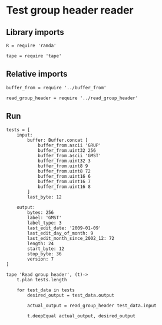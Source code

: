 # Test group header reader

## Library imports

	R = require 'ramda'

	tape = require 'tape'


## Relative imports

	buffer_from = require '../buffer_from'

	read_group_header = require '../read_group_header'


## Run

	tests = [
		input:
			buffer: Buffer.concat [
				buffer_from.ascii 'GRUP'
				buffer_from.uint32 256
				buffer_from.ascii 'GMST'
				buffer_from.uint32 3
				buffer_from.uint8 9
				buffer_from.uint8 72
				buffer_from.uint16 6
				buffer_from.uint16 7
				buffer_from.uint16 8
			]
			last_byte: 12

		output:
			bytes: 256
			label: 'GMST'
			label_type: 3
			last_edit_date: '2009-01-09'
			last_edit_day_of_month: 9
			last_edit_month_since_2002_12: 72
			length: 24
			start_byte: 12
			stop_byte: 36
			version: 7
	]

	tape 'Read group header', (t)->
		t.plan tests.length

		for test_data in tests
			desired_output = test_data.output

			actual_output = read_group_header test_data.input

			t.deepEqual actual_output, desired_output
